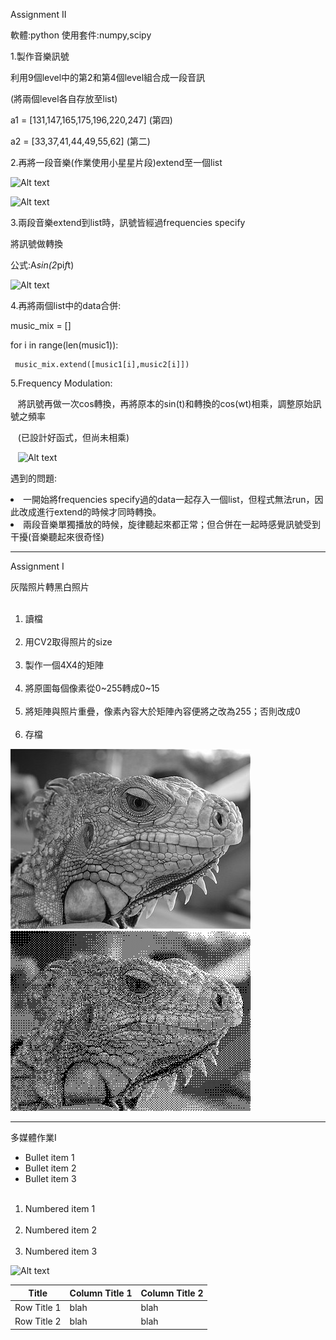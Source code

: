 
Assignment II

軟體:python
使用套件:numpy,scipy

1.製作音樂訊號

  利用9個level中的第2和第4個level組合成一段音訊
  
 
 
  (將兩個level各自存放至list)
 
  a1 = [131,147,165,175,196,220,247] (第四)
 
  a2 = [33,37,41,44,49,55,62] (第二)
  
 
 
 2.再將一段音樂(作業使用小星星片段)extend至一個list
 
  ![Alt text](https://i.imgur.com/lmQBM5A.jpg)
 
  ![Alt text](https://i.imgur.com/VfuRDO4.jpg)
  
 
 
 3.兩段音樂extend到list時，訊號皆經過frequencies specify
 
  將訊號做轉換
 
  公式:A*sin(2*pi*f*t)
 
  ![Alt text](https://i.imgur.com/6czXeCr.jpg) 
  
 
 
 4.再將兩個list中的data合併:
 
   music_mix = []
  
  
   for i in range(len(music1)):
  
     music_mix.extend([music1[i],music2[i]])
     
     
     
5.Frequency Modulation:

    將訊號再做一次cos轉換，再將原本的sin(t)和轉換的cos(wt)相乘，調整原始訊號之頻率
    
    (已設計好函式，但尚未相乘)
    
    ![Alt text](https://i.imgur.com/I8QAqGn.jpg)

遇到的問題:

  <li>一開始將frequencies specify過的data一起存入一個list，但程式無法run，因此改成進行extend的時候才同時轉換。</li>
 
  <li>兩段音樂單獨播放的時候，旋律聽起來都正常；但合併在一起時感覺訊號受到干擾(音樂聽起來很奇怪)</li>

---------------------------------------------------------------

Assignment I

灰階照片轉黑白照片

<ol>
  <li>讀檔</li>
  <li>用CV2取得照片的size</li>
  <li>製作一個4X4的矩陣</li>
  <li>將原圖每個像素從0~255轉成0~15</li>
  <li>將矩陣與照片重疊，像素內容大於矩陣內容便將之改為255；否則改成0</li>
  <li>存檔</li>
</ol>

![Alt text](001.jpg) 
![Alt text](result.jpg)

-----------------------------------------------------------------

多媒體作業I

* Bullet item 1
* Bullet item 2
* Bullet item 3

<ol>
  <li>Numbered item 1</li>
  <li>Numbered item 2</li>
  <li>Numbered item 3</li>
</ol>
 
![Alt text](https://parentinghealthybabies.com/wp-content/uploads/2012/12/apple-16.jpg) 

| Title | Column Title 1 | Column Title 2 |
| ------| ------ | ------ |
| Row Title 1 | blah | blah |
| Row Title 2 | blah | blah |

